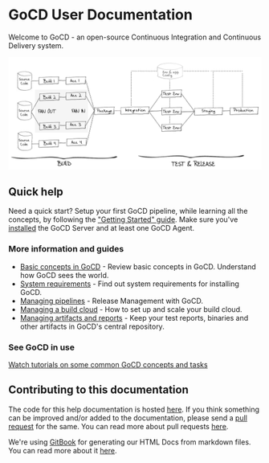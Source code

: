 # GoCD User Documentation

Welcome to GoCD - an open-source Continuous Integration and Continuous Delivery system.

![Start using GoCD](resources/images/home-image1.png)

## Quick help

Need a quick start? Setup your first GoCD pipeline, while learning all the concepts, by following the
["Getting Started" guide](https://www.go.cd/help/). Make sure you've
[installed](https://docs.go.cd/current/installation/) the GoCD Server and at least one GoCD Agent.

### More information and guides

- [Basic concepts in GoCD](introduction/concepts_in_go.md) - Review basic concepts in GoCD. Understand how GoCD sees the world.
- [System requirements](installation/system_requirements.md) - Find out system requirements for installing GoCD.
- [Managing pipelines](configuration/managing_pipelines.md) - Release Management with GoCD.
- [Managing a build cloud](configuration/managing_a_build_cloud.md) - How to set up and scale your build cloud.
- [Managing artifacts and reports](configuration/managing_artifacts_and_reports.md) - Keep your test reports, binaries and other artifacts in GoCD's central repository.

### See GoCD in use

[Watch tutorials on some common GoCD concepts and tasks](https://www.go.cd/videos/)

## Contributing to this documentation

The code for this help documentation is hosted [here](https://github.com/gocd/docs.go.cd/tree/master). If you think something can be improved and/or added to the documentation, please send a [pull request](https://help.github.com/articles/creating-a-pull-request/) for the same. You can read more about pull requests [here](https://help.github.com/articles/using-pull-requests/).

We're using [GitBook](https://github.com/GitbookIO/gitbook) for generating our HTML Docs from markdown files. You can read more about it [here](https://github.com/gocd/documentation/blob/master/user/generateGitbook.md#steps-to-generate-gitbook).
